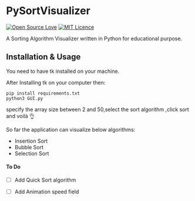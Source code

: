 # PySortVisualizer
[![Open Source Love](https://badges.frapsoft.com/os/v1/open-source.png?v=103)](https://github.com/ellerbrock/open-source-badges/)
[![MIT Licence](https://badges.frapsoft.com/os/mit/mit.svg?v=103)](https://opensource.org/licenses/mit-license.php)

A Sorting Algorithm Visualizer written in Python for educational purpose.

## Installation & Usage
You need to have tk installed on your machine.

After Installing tk on your computer then:
```
pip install requirements.txt
python3 GUI.py
```
specify the array size between 2 and 50,select the sort algorithm ,click sort and voilà :ok_hand:

So far the application can visualize below algorithms:
* Insertion Sort
* Bubble Sort
* Selection Sort
#### To Do
- [ ] Add Quick Sort algorithm
- [ ] Add Animation speed field

